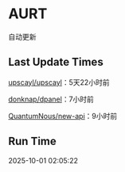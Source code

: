 # AURT

自动更新


## Last Update Times

[upscayl/upscayl](https://github.com/upscayl/upscayl)：5天22小时前

[donknap/dpanel](https://github.com/donknap/dpanel)：7小时前

[QuantumNous/new-api](https://github.com/QuantumNous/new-api)：9小时前


## Run Time
2025-10-01 02:05:22
